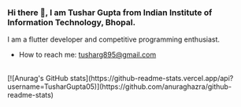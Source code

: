 ### Hi there 👋, I am Tushar Gupta from Indian Institute of Information Technology, Bhopal.
I am a flutter developer and competitive programming enthusiast.
- How to reach me: tusharg895@gmail.com
<br>
[![Anurag's GitHub stats](https://github-readme-stats.vercel.app/api?username=TusharGupta05)](https://github.com/anuraghazra/github-readme-stats)


<!--
**TusharGupta05/TusharGupta05** is a ✨ _special_ ✨ repository because its `README.md` (this file) appears on your GitHub profile.

Here are some ideas to get you started:

- 🔭 I’m currently working on ...
- 🌱 I’m currently learning ...
- 👯 I’m looking to collaborate on ...
- 🤔 I’m looking for help with ...
- 💬 Ask me about ...
- 📫 How to reach me: ...
- 😄 Pronouns: ...
- ⚡ Fun fact: ...
-->
